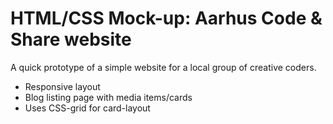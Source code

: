 # HTML/CSS Mock-up: Aarhus Code & Share website

A quick prototype of a simple website for a local group of creative coders.

- Responsive layout
- Blog listing page with media items/cards
- Uses CSS-grid for card-layout